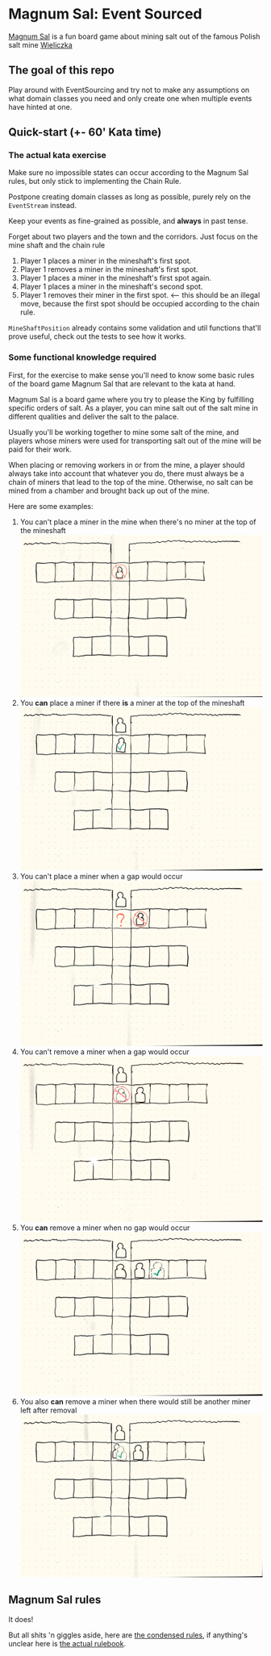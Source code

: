 # Magnum Sal: Event Sourced

[Magnum Sal](https://boardgamegeek.com/boardgame/73316/magnum-sal) is a fun board game about mining salt out of the famous Polish salt mine [Wieliczka](https://www.wieliczka-saltmine.com/)

## The goal of this repo
Play around with EventSourcing and try not to make any assumptions on what domain classes you need and only create one when multiple events have hinted at one.

## Quick-start (+- 60' Kata time)
### The actual kata exercise
Make sure no impossible states can occur according to the Magnum Sal rules, but only stick to implementing the Chain Rule.

Postpone creating domain classes as long as possible, purely rely on the `EventStream` instead.

Keep your events as fine-grained as possible, and **always** in past tense.

Forget about two players and the town and the corridors. Just focus on the mine shaft and the chain rule 

1) Player 1 places a miner in the mineshaft's first spot.
1) Player 1 removes a miner in the mineshaft's first spot.
1) Player 1 places a miner in the mineshaft's first spot again.
1) Player 1 places a miner in the mineshaft's second spot.
1) Player 1 removes their miner in the first spot. <-- this should be an illegal move, because the first spot should be occupied according to the chain rule.

`MineShaftPosition` already contains some validation and util functions that'll prove useful, check out the tests to see how it works.


### Some functional knowledge required
First, for the exercise to make sense you'll need to know some basic rules of the board game Magnum Sal that are relevant to the kata at hand.

Magnum Sal is a board game where you try to please the King by fulfilling specific orders of salt. As a player, you can mine salt out of the salt mine in different qualities and deliver the salt to the palace.

Usually you'll be working together to mine some salt of the mine, and players whose miners were used for transporting salt out of the mine will be paid for their work.

When placing or removing workers in or from the mine, a player should always take into account that whatever you do, there must always be a chain of miners that lead to the top of the mine. Otherwise, no salt can be mined from a chamber and brought back up out of the mine.

Here are some examples:

1) You can't place a miner in the mine when there's no miner at the top of the mineshaft
![](imgs/chainrule-1.png)
1) You **can** place a miner if there **is** a miner at the top of the mineshaft
![](imgs/chainrule-2.png)
1) You can't place a miner when a gap would occur
![](imgs/chainrule-3.png)
1) You can't remove a miner when a gap would occur
![](imgs/chainrule-4.png)
1) You **can** remove a miner when no gap would occur
![](imgs/chainrule-5.png)
1) You also **can** remove a miner when there would still be another miner left after removal 
![](imgs/chainrule-6.png)


## Magnum Sal rules
It does!

But all shits 'n giggles aside, here are [the condensed rules](./condensed-rules.md), if anything's unclear here is [the actual rulebook](./rulebook.pdf).

